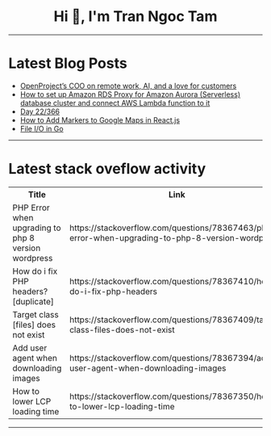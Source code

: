 <h1 align="center">Hi 👋, I'm Tran Ngoc Tam</h1>

---

# Latest Blog Posts 
<!-- BLOG-POST-LIST:START -->
- [OpenProject’s COO on remote work, AI, and a love for customers](https://dev.to/openproject/openprojects-coo-on-remote-work-ai-and-a-love-for-customers-jdo)
- [How to set up Amazon RDS Proxy for Amazon Aurora &lpar;Serverless&rpar; database cluster and connect AWS Lambda function to it](https://dev.to/aws-builders/how-to-set-up-amazon-rds-proxy-for-amazon-aurora-serverless-database-cluster-and-connect-aws-lambda-function-to-it-20m5)
- [Day 22/366](https://dev.to/vishalmx3/day-22366-3bc7)
- [How to Add Markers to Google Maps in React.js](https://dev.to/aneeqakhan/how-to-add-markers-to-google-maps-in-reactjs-1jnk)
- [File I/O in Go](https://dev.to/romulogatto/file-io-in-go-488d)
<!-- BLOG-POST-LIST:END -->

---

# Latest stack oveflow activity
<table>
  <tr><th>Title</th><th>Link</th></tr>
  <!-- STACKOVERFLOW:START --><tr><td>PHP Error when upgrading to php 8 version wordpress</td><td>https://stackoverflow.com/questions/78367463/php-error-when-upgrading-to-php-8-version-wordpress</td></tr><tr><td>How do i fix PHP headers? [duplicate]</td><td>https://stackoverflow.com/questions/78367410/how-do-i-fix-php-headers</td></tr><tr><td>Target class [files] does not exist</td><td>https://stackoverflow.com/questions/78367409/target-class-files-does-not-exist</td></tr><tr><td>Add user agent when downloading images</td><td>https://stackoverflow.com/questions/78367394/add-user-agent-when-downloading-images</td></tr><tr><td>How to lower LCP loading time</td><td>https://stackoverflow.com/questions/78367350/how-to-lower-lcp-loading-time</td></tr><!-- STACKOVERFLOW:END -->
</table>

---


